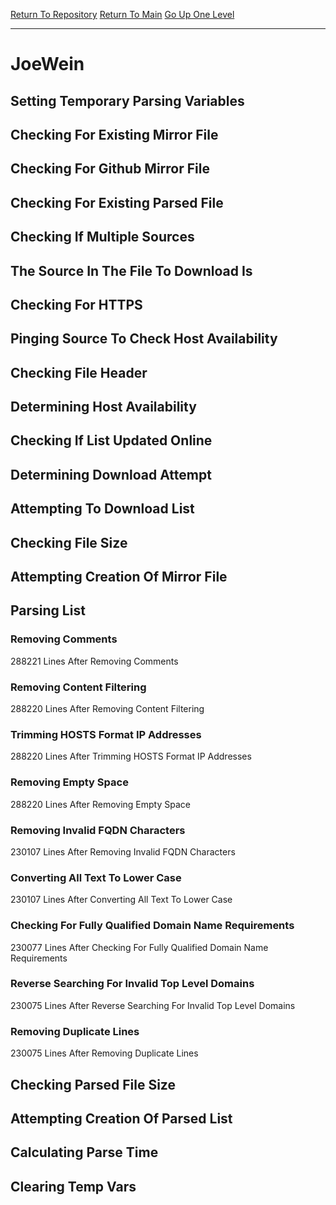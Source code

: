 [Return To Repository](https://github.com/deathbybandaid/piholeparser/)
[Return To Main](https://github.com/deathbybandaid/piholeparser/blob/master/RecentRunLogs/Mainlog.md)
[Go Up One Level](https://github.com/deathbybandaid/piholeparser/blob/master/RecentRunLogs/TopLevelScripts/30-Processing-Blacklists.md)
____________________________________
# JoeWein
## Setting Temporary Parsing Variables
## Checking For Existing Mirror File
## Checking For Github Mirror File
## Checking For Existing Parsed File
## Checking If Multiple Sources
## The Source In The File To Download Is
## Checking For HTTPS
## Pinging Source To Check Host Availability
## Checking File Header
## Determining Host Availability
## Checking If List Updated Online
## Determining Download Attempt
## Attempting To Download List
## Checking File Size
## Attempting Creation Of Mirror File
## Parsing List
### Removing Comments
288221 Lines After Removing Comments
### Removing Content Filtering
288220 Lines After Removing Content Filtering
### Trimming HOSTS Format IP Addresses
288220 Lines After Trimming HOSTS Format IP Addresses
### Removing Empty Space
288220 Lines After Removing Empty Space
### Removing Invalid FQDN Characters
230107 Lines After Removing Invalid FQDN Characters
### Converting All Text To Lower Case
230107 Lines After Converting All Text To Lower Case
### Checking For Fully Qualified Domain Name Requirements
230077 Lines After Checking For Fully Qualified Domain Name Requirements
### Reverse Searching For Invalid Top Level Domains
230075 Lines After Reverse Searching For Invalid Top Level Domains
### Removing Duplicate Lines
230075 Lines After Removing Duplicate Lines
## Checking Parsed File Size
## Attempting Creation Of Parsed List
## Calculating Parse Time
## Clearing Temp Vars
